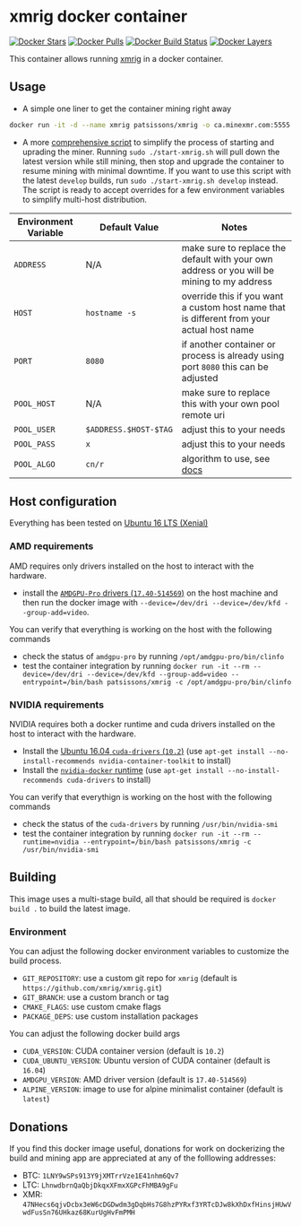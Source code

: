 # xmrig docker container

[![Docker Stars](https://img.shields.io/docker/stars/patsissons/xmrig.svg)](https://hub.docker.com/r/patsissons/xmrig/) [![Docker Pulls](https://img.shields.io/docker/pulls/patsissons/xmrig.svg)](https://hub.docker.com/r/patsissons/xmrig/) [![Docker Build Status](https://img.shields.io/docker/cloud/build/patsissons/xmrig.svg)](https://hub.docker.com/r/patsissons/xmrig/builds) [![Docker Layers](https://images.microbadger.com/badges/image/patsissons/xmrig.svg)](https://microbadger.com/images/patsissons/xmrig)

This container allows running [xmrig](https://github.com/xmrig/xmrig) in a docker container.

## Usage

* A simple one liner to get the container mining right away

```bash
docker run -it -d --name xmrig patsissons/xmrig -o ca.minexmr.com:5555 -u 47NHecs6qjvDcbx3eW6cDGDwdm3gDqbHs7G8hzPYRxf3YRTcDJw8kXhDxfHinsjHUwVwdFusSn76UHkaz68KurUgHvFmPMH.github-xmrig -p x -a cn/r
```

* A more [comprehensive script](https://github.com/patsissons/xmrig-docker/blob/master/start-xmrig.sh) to simplify the process of starting and uprading the miner. Running `sudo ./start-xmrig.sh` will pull down the latest version while still mining, then stop and upgrade the container to resume mining with minimal downtime. If you want to use this
script with the latest `develop` builds, run `sudo ./start-xmrig.sh develop` instead. The script is ready to accept overrides for a few environment variables to simplify multi-host distribution.

|Environment Variable|Default Value|Notes|
|-|-|-|
|`ADDRESS`|N/A|make sure to replace the default with your own address or you will be mining to my address|
|`HOST`|`hostname -s`|override this if you want a custom host name that is different from your actual host name|
|`PORT`|`8080`|if another container or process is already using port `8080` this can be adjusted|
|`POOL_HOST`|N/A|make sure to replace this with your own pool remote uri|
|`POOL_USER`|`$ADDRESS.$HOST-$TAG`|adjust this to your needs|
|`POOL_PASS`|`x`|adjust this to your needs|
|`POOL_ALGO`|`cn/r`|algorithm to use, see [docs](https://github.com/xmrig/xmrig/blob/master/doc/ALGORITHMS.md#algorithm-names)|

## Host configuration

Everything has been tested on [Ubuntu 16 LTS (Xenial)](http://archive.ubuntu.com/ubuntu/dists/xenial/main/installer-amd64/current/images/netboot/mini.iso)

### AMD requirements

AMD requires only drivers installed on the host to interact with the hardware.

- install the [`AMDGPU-Pro` drivers (`17.40-514569`)](https://www.amd.com/en/support/kb/release-notes/rn-prorad-lin-amdgpupro-17-40-0) on the host machine and then run the docker image with `--device=/dev/dri --device=/dev/kfd --group-add=video`.

You can verify that everything is working on the host with the following commands

- check the status of `amdgpu-pro` by running `/opt/amdgpu-pro/bin/clinfo`
- test the container integration by running `docker run -it --rm --device=/dev/dri --device=/dev/kfd --group-add=video --entrypoint=/bin/bash patsissons/xmrig -c /opt/amdgpu-pro/bin/clinfo`

### NVIDIA requirements

NVIDIA requires both a docker runtime and cuda drivers installed on the host to interact with the hardware.

- Install the [Ubuntu 16.04 `cuda-drivers` (`10.2`)](https://developer.nvidia.com/cuda-downloads?target_os=Linux&target_arch=x86_64) (use `apt-get install --no-install-recommends nvidia-container-toolkit` to install)
- Install the [`nvidia-docker` runtime](https://github.com/NVIDIA/nvidia-docker) (use `apt-get install --no-install-recommends cuda-drivers` to install)

You can verify that everythign is working on the host with the following commands

- check the status of the `cuda-drivers` by running `/usr/bin/nvidia-smi`
- test the container integration by running `docker run -it --rm --runtime=nvidia --entrypoint=/bin/bash patsissons/xmrig -c /usr/bin/nvidia-smi`

## Building

This image uses a multi-stage build, all that should be required is `docker build .` to build the latest image.

### Environment

You can adjust the following docker environment variables to customize the build process.

- `GIT_REPOSITORY`: use a custom git repo for `xmrig` (default is `https://github.com/xmrig/xmrig.git`)
- `GIT_BRANCH`: use a custom branch or tag
- `CMAKE_FLAGS`: use custom cmake flags
- `PACKAGE_DEPS`: use custom installation packages

You can adjust the following docker build args

- `CUDA_VERSION`: CUDA container version (default is `10.2`)
- `CUDA_UBUNTU_VERSION`: Ubuntu version of CUDA container (default is `16.04`)
- `AMDGPU_VERSION`: AMD driver version (default is `17.40-514569`)
- `ALPINE_VERSION`: image to use for alpine minimalist container (default is `latest`)

## Donations

If you find this docker image useful, donations for work on dockerizing the build and mining app are appreciated at any of the folllowing addresses:

* BTC: `1LNY9wSPs913Y9jXMTrrVze1E41nhm6Qv7`
* LTC: `LhnwdbrnQaQbjDkqxXFmxXGPcFhMBA9gFu`
* XMR: `47NHecs6qjvDcbx3eW6cDGDwdm3gDqbHs7G8hzPYRxf3YRTcDJw8kXhDxfHinsjHUwVwdFusSn76UHkaz68KurUgHvFmPMH`
